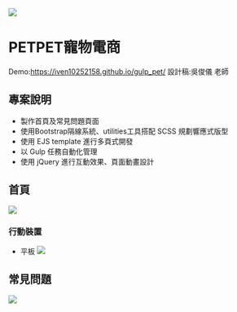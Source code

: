 ![](https://i.imgur.com/GtAFEZj.png)
# PETPET寵物電商
Demo:https://iven10252158.github.io/gulp_pet/
設計稿:吳俊儀 老師

## 專案說明
- 製作首頁及常見問題頁面
- 使用Bootstrap隔線系統、utilities工具搭配 SCSS 規劃響應式版型 
- 使用 EJS template 進行多頁式開發 
- 以 Gulp 任務自動化管理 
- 使用 jQuery 進行互動效果、頁面動畫設計

## 首頁
![](https://i.imgur.com/vwhgx92.gif)
### 行動裝置
- 平板
![](https://i.imgur.com/3JmvpIJ.gif)
## 常見問題
![](https://i.imgur.com/v0yJH73.gif)
